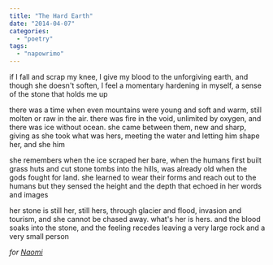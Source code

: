 ```yaml
---
title: "The Hard Earth"
date: "2014-04-07"
categories: 
  - "poetry"
tags: 
  - "napowrimo"
---
```


if I fall and scrap my knee, I give my blood to the unforgiving earth, and though she doesn't soften, I feel a momentary hardening in myself, a sense of the stone that holds me up

there was a time when even mountains were young and soft and warm, still molten or raw in the air. there was fire in the void, unlimited by oxygen, and there was ice without ocean. she came between them, new and sharp, giving as she took what was hers, meeting the water and letting him shape her, and she him

she remembers when the ice scraped her bare, when the humans first built grass huts and cut stone tombs into the hills, was already old when the gods fought for land. she learned to wear their forms and reach out to the humans but they sensed the height and the depth that echoed in her words and images

her stone is still her, still hers, through glacier and flood, invasion and tourism, and she cannot be chased away. what's her is hers. and the blood soaks into the stone, and the feeling recedes leaving a very large rock and a very small person

_for [Naomi](http://leithincluan.wordpress.com/)_
